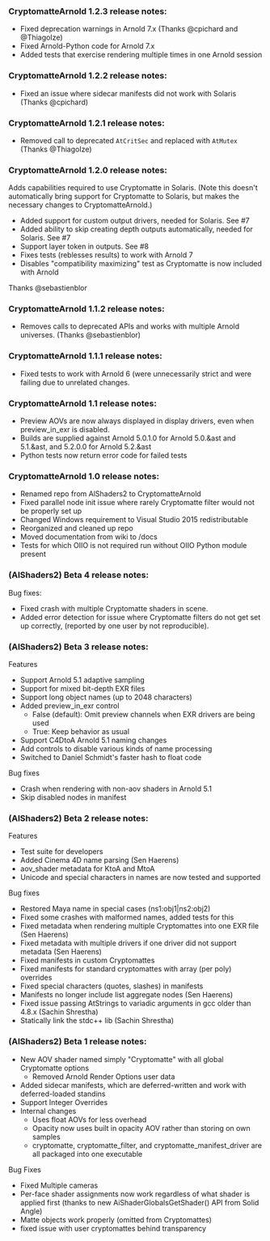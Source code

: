 ### CryptomatteArnold 1.2.3 release notes: 

* Fixed deprecation warnings in Arnold 7.x (Thanks @cpichard and @ThiagoIze)
* Fixed Arnold-Python code for Arnold 7.x 
* Added tests that exercise rendering multiple times in one Arnold session

### CryptomatteArnold 1.2.2 release notes: 

* Fixed an issue where sidecar manifests did not work with Solaris (Thanks @cpichard)

### CryptomatteArnold 1.2.1 release notes: 

* Removed call to deprecated `AtCritSec` and replaced with `AtMutex` (Thanks @ThiagoIze)

### CryptomatteArnold 1.2.0 release notes: 

Adds capabilities required to use Cryptomatte in Solaris. (Note this doesn't automatically bring support for Cryptomatte to Solaris, but makes the necessary changes to CryptomatteArnold.)

* Added support for custom output drivers, needed for Solaris.  See #7
* Added ability to skip creating depth outputs automatically, needed for Solaris. See #7
* Support layer token in outputs. See #8
* Fixes tests (reblesses results) to work with Arnold 7
* Disables "compatibility maximizing" test as Cryptomatte is now included with Arnold

Thanks @sebastienblor

### CryptomatteArnold 1.1.2 release notes: 

* Removes calls to deprecated APIs and works with multiple Arnold universes. (Thanks @sebastienblor)

### CryptomatteArnold 1.1.1 release notes: 

* Fixed tests to work with Arnold 6 (were unnecessarily strict and were failing due to unrelated changes. 

### CryptomatteArnold 1.1 release notes: 

* Preview AOVs are now always displayed in display drivers, even when preview_in_exr is disabled. 
* Builds are supplied against Arnold 5.0.1.0 for Arnold 5.0.&ast and 5.1.&ast, and 5.2.0.0 for Arnold 5.2.&ast
* Python tests now return error code for failed tests

### CryptomatteArnold 1.0 release notes: 

* Renamed repo from AlShaders2 to CryptomatteArnold
* Fixed parallel node init issue where rarely Cryptomatte filter would not be properly set up
* Changed Windows requirement to Visual Studio 2015 redistributable
* Reorganized and cleaned up repo
* Moved documentation from wiki to /docs
* Tests for which OIIO is not required run without OIIO Python module present

### (AlShaders2) Beta 4 release notes: 

Bug fixes:
* Fixed crash with multiple Cryptomatte shaders in scene. 
* Added error detection for issue where Cryptomatte filters do not get set up correctly, (reported by one user by not reproducible). 

### (AlShaders2) Beta 3 release notes:

Features
* Support Arnold 5.1 adaptive sampling
* Support for mixed bit-depth EXR files
* Support long object names (up to 2048 characters)
* Added preview_in_exr control
  * False (default): Omit preview channels when EXR drivers are being used
  * True: Keep behavior as usual
* Support C4DtoA Arnold 5.1 naming changes
* Add controls to disable various kinds of name processing
* Switched to Daniel Schmidt's faster hash to float code

Bug fixes
* Crash when rendering with non-aov shaders in Arnold 5.1
* Skip disabled nodes in manifest

### (AlShaders2) Beta 2 release notes:

Features
* Test suite for developers
* Added Cinema 4D name parsing (Sen Haerens)
* aov_shader metadata for KtoA and MtoA
* Unicode and special characters in names are now tested and supported

Bug fixes
* Restored Maya name in special cases (ns1:obj1|ns2:obj2)
* Fixed some crashes with malformed names, added tests for this
* Fixed metadata when rendering multiple Cryptomattes into one EXR file (Sen Haerens)
* Fixed metadata with multiple drivers if one driver did not support metadata (Sen Haerens)
* Fixed manifests in custom Cryptomattes
* Fixed manifests for standard cryptomattes with array (per poly) overrides 
* Fixed special characters (quotes, slashes) in manifests
* Manifests no longer include list aggregate nodes (Sen Haerens)
* Fixed issue passing AtStrings to variadic arguments in gcc older than 4.8.x (Sachin Shrestha)
* Statically link the stdc++ lib (Sachin Shrestha)

### (AlShaders2) Beta 1 release notes:

* New AOV shader named simply "Cryptomatte" with all global Cryptomatte options
  * Removed Arnold Render Options user data
* Added sidecar manifests, which are deferred-written and work with deferred-loaded standins
* Support Integer Overrides
* Internal changes
  * Uses float AOVs for less overhead
  * Opacity now uses built in opacity AOV rather than storing on own samples
  * cryptomatte, cryptomatte_filter, and cryptomatte_manifest_driver are all packaged into one executable

Bug Fixes
* Fixed Multiple cameras
* Per-face shader assignments now work regardless of what shader is applied first (thanks to new AiShaderGlobalsGetShader() API from Solid Angle)
* Matte objects work properly (omitted from Cryptomattes)
* fixed issue with user cryptomattes behind transparency

